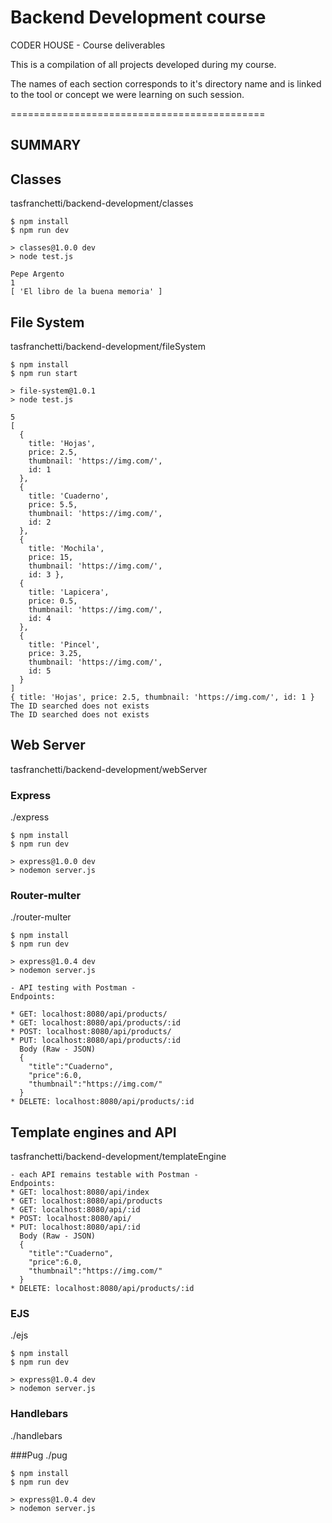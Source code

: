 # Backend Development course
CODER HOUSE - Course deliverables

This is a compilation of all projects developed during my course. 

The names of each section corresponds to it's directory name and is linked to the tool or concept we were learning on such session.


============================================


## SUMMARY

## Classes
tasfranchetti/backend-development/classes

```
$ npm install
$ npm run dev

> classes@1.0.0 dev
> node test.js

Pepe Argento
1
[ 'El libro de la buena memoria' ]
```

## File System
tasfranchetti/backend-development/fileSystem

```
$ npm install
$ npm run start

> file-system@1.0.1 
> node test.js

5
[
  { 
    title: 'Hojas', 
    price: 2.5, 
    thumbnail: 'https://img.com/', 
    id: 1 
  },
  {
    title: 'Cuaderno',
    price: 5.5,
    thumbnail: 'https://img.com/',
    id: 2
  },
  { 
    title: 'Mochila', 
    price: 15, 
    thumbnail: 'https://img.com/', 
    id: 3 },
  {
    title: 'Lapicera',
    price: 0.5,
    thumbnail: 'https://img.com/',
    id: 4
  },
  {
    title: 'Pincel',
    price: 3.25,
    thumbnail: 'https://img.com/',
    id: 5
  }
]
{ title: 'Hojas', price: 2.5, thumbnail: 'https://img.com/', id: 1 }
The ID searched does not exists
The ID searched does not exists

```

## Web Server
tasfranchetti/backend-development/webServer

### Express
./express

```
$ npm install
$ npm run dev

> express@1.0.0 dev
> nodemon server.js

```

### Router-multer
./router-multer

```
$ npm install
$ npm run dev

> express@1.0.4 dev
> nodemon server.js

- API testing with Postman - 
Endpoints:

* GET: localhost:8080/api/products/
* GET: localhost:8080/api/products/:id
* POST: localhost:8080/api/products/
* PUT: localhost:8080/api/products/:id
  Body (Raw - JSON)
  {
    "title":"Cuaderno",
    "price":6.0,
    "thumbnail":"https://img.com/"
  }
* DELETE: localhost:8080/api/products/:id

```

## Template engines and API
tasfranchetti/backend-development/templateEngine

```
- each API remains testable with Postman - 
Endpoints:
* GET: localhost:8080/api/index
* GET: localhost:8080/api/products
* GET: localhost:8080/api/:id
* POST: localhost:8080/api/
* PUT: localhost:8080/api/:id
  Body (Raw - JSON)
  {
    "title":"Cuaderno",
    "price":6.0,
    "thumbnail":"https://img.com/"
  }
* DELETE: localhost:8080/api/products/:id

```

### EJS
./ejs

```
$ npm install
$ npm run dev

> express@1.0.4 dev
> nodemon server.js

```

### Handlebars
./handlebars

###Pug
./pug

```
$ npm install
$ npm run dev

> express@1.0.4 dev
> nodemon server.js

```
